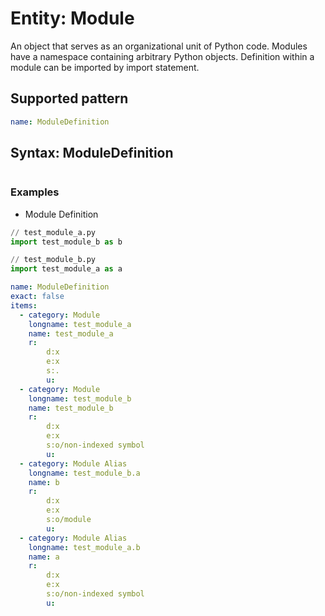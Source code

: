 # Entity: Module
An object that serves as an organizational unit of Python code. Modules have a namespace containing arbitrary Python objects. Definition within a module can be imported by import statement.

## Supported pattern

```yaml
name: ModuleDefinition
```



## Syntax: ModuleDefinition
```
```

### Examples

- Module Definition
```python
// test_module_a.py
import test_module_b as b

// test_module_b.py
import test_module_a as a
```

```yaml
name: ModuleDefinition
exact: false
items:
  - category: Module
    longname: test_module_a
    name: test_module_a
    r:
        d:x 
        e:x
        s:.
        u:
  - category: Module
    longname: test_module_b
    name: test_module_b
    r:
        d:x 
        e:x
        s:o/non-indexed symbol
        u:
  - category: Module Alias
    longname: test_module_b.a
    name: b
    r:
        d:x 
        e:x
        s:o/module
        u:
  - category: Module Alias
    longname: test_module_a.b
    name: a
    r:
        d:x 
        e:x
        s:o/non-indexed symbol
        u:
```